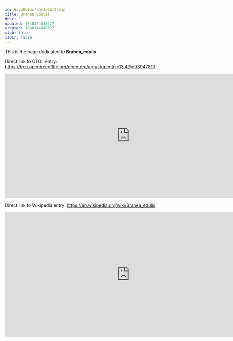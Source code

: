 ```yaml
---
id: 6uyu9sfoxfkhr3x2bt92o1p
title: Brahea Edulis
desc: ''
updated: 1648144045527
created: 1648144045527
stub: false
isDir: false
---
```

This is the page dedicated to **Brahea_edulis**


Direct link to OTOL entry: https://tree.opentreeoflife.org/opentree/argus/opentree13.4@ott3947813



<html>
    <body>
    <iframe src="https://tree.opentreeoflife.org/opentree/argus/opentree13.4@ott3947813"
    width="800" height="400" frameborder="0" allowfullscreen> </iframe>
    </body>
</html>
    


Direct link to Wikipedia entry: https://en.wikipedia.org/wiki/Brahea_edulis



<html>
    <body>
    <iframe src="https://en.wikipedia.org/wiki/Brahea_edulis"
    width="800" height="400" frameborder="0" allowfullscreen> </iframe>
    </body>
</html>
    
